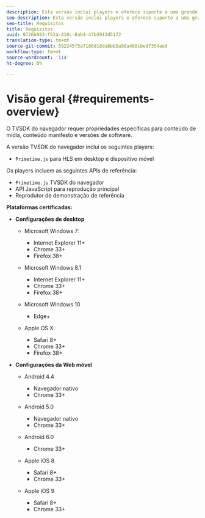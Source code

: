 ```yaml
---
description: Esta versão inclui players e oferece suporte a uma grande variedade de navegadores.
seo-description: Esta versão inclui players e oferece suporte a uma grande variedade de navegadores.
seo-title: Requisitos
title: Requisitos
uuid: 9726b083-f52a-410c-8ab4-47b4913d5172
translation-type: tm+mt
source-git-commit: 592245f5a7186d18dabbb5a98a468cbed7354aed
workflow-type: tm+mt
source-wordcount: '114'
ht-degree: 0%

---
```



# Visão geral {#requirements-overview}

O TVSDK do navegador requer propriedades específicas para conteúdo de mídia, conteúdo manifesto e versões de software.

A versão TVSDK do navegador inclui os seguintes players:

* `Primetime.js` para HLS em desktop e dispositivo móvel

Os players incluem as seguintes APIs de referência:

* `Primetime.js` TVSDK do navegador
* API JavaScript para reprodução principal
* Reprodutor de demonstração de referência

**Plataformas certificadas:**

* **Configurações de desktop**

   * Microsoft Windows 7:

      * Internet Explorer 11+
      * Chrome 33+
      * Firefox 38+
   * Microsoft Windows 8.1

      * Internet Explorer 11+
      * Chrome 33+
      * Firefox 38+
   * Microsoft Windows 10

      * Edge+
   * Apple OS X

      * Safari 8+
      * Chrome 33+
      * Firefox 38+




* **Configurações da Web móvel**

   * Android 4.4

      * Navegador nativo
      * Chrome 33+
   * Android 5.0

      * Navegador nativo
      * Chrome 33+
   * Android 6.0

      * Chrome 33+
   * Apple iOS 8

      * Safari 8+
      * Chrome 33+
   * Apple iOS 9

      * Safari 8+
      * Chrome 33+